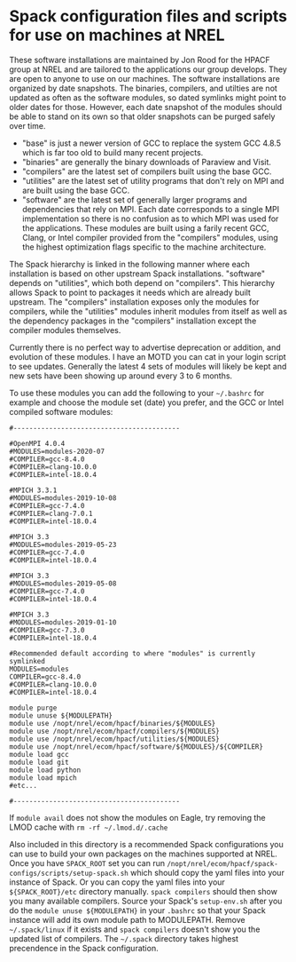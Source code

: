 # Spack configuration files and scripts for use on machines at NREL

These software installations are maintained by Jon Rood for the HPACF group at NREL and are tailored to the applications our group develops. They are open to anyone to use on our machines. The software installations are organized by date snapshots. The binaries, compilers, and utilties are not updated as often as the software modules, so dated symlinks might point to older dates for those. However, each date snapshot of the modules should be able to stand on its own so that older snapshots can be purged safely over time.

- "base" is just a newer version of GCC to replace the system GCC 4.8.5 which is far too old to build many recent projects.
- "binaries" are generally the binary downloads of Paraview and Visit.
- "compilers" are the latest set of compilers built using the base GCC.
- "utilities" are the latest set of utility programs that don't rely on MPI and are built using the base GCC.
- "software" are the latest set of generally larger programs and dependencies that rely on MPI. Each date corresponds to a single MPI implementation so there is no confusion as to which MPI was used for the applications. These modules are built using a farily recent GCC, Clang, or Intel compiler provided from the "compilers" modules, using the highest optimization flags specific to the machine architecture.

The Spack hierarchy is linked in the following manner where each installation is based on other upstream Spack installations. "software" depends on "utilities", which both depend on "compilers". This hierarchy allows Spack to point to packages it needs which are already built upstream. The "compilers" installation exposes only the modules for compilers, while the "utilities" modules inherit modules from itself as well as the dependency packages in the "compilers" installation except the compiler modules themselves.

Currently there is no perfect way to advertise deprecation or addition, and evolution of these modules. I have an MOTD you can cat in your login script to see updates. Generally the latest 4 sets of modules will likely be kept and new sets have been showing up around every 3 to 6 months.

To use these modules you can add the following to your `~/.bashrc` for example and choose the module set (date) you prefer, and the GCC or Intel compiled software modules:

```
#------------------------------------------

#OpenMPI 4.0.4
#MODULES=modules-2020-07
#COMPILER=gcc-8.4.0
#COMPILER=clang-10.0.0
#COMPILER=intel-18.0.4

#MPICH 3.3.1
#MODULES=modules-2019-10-08
#COMPILER=gcc-7.4.0
#COMPILER=clang-7.0.1
#COMPILER=intel-18.0.4

#MPICH 3.3
#MODULES=modules-2019-05-23
#COMPILER=gcc-7.4.0
#COMPILER=intel-18.0.4

#MPICH 3.3
#MODULES=modules-2019-05-08
#COMPILER=gcc-7.4.0
#COMPILER=intel-18.0.4

#MPICH 3.3
#MODULES=modules-2019-01-10
#COMPILER=gcc-7.3.0
#COMPILER=intel-18.0.4

#Recommended default according to where "modules" is currently symlinked
MODULES=modules
COMPILER=gcc-8.4.0
#COMPILER=clang-10.0.0
#COMPILER=intel-18.0.4

module purge
module unuse ${MODULEPATH}
module use /nopt/nrel/ecom/hpacf/binaries/${MODULES}
module use /nopt/nrel/ecom/hpacf/compilers/${MODULES}
module use /nopt/nrel/ecom/hpacf/utilities/${MODULES}
module use /nopt/nrel/ecom/hpacf/software/${MODULES}/${COMPILER}
module load gcc
module load git
module load python
module load mpich
#etc...

#------------------------------------------
```

If `module avail` does not show the modules on Eagle, try removing the LMOD cache with `rm -rf ~/.lmod.d/.cache`

Also included in this directory is a recommended Spack configurations you can use to build your own packages on the machines supported at NREL. Once you have `SPACK_ROOT` set you can run `/nopt/nrel/ecom/hpacf/spack-configs/scripts/setup-spack.sh` which should copy the yaml files into your instance of Spack. Or you can copy the yaml files into your `${SPACK_ROOT}/etc` directory manually. `spack compilers` should then show you many available compilers. Source your Spack's `setup-env.sh` after you do the `module unuse ${MODULEPATH}` in your `.bashrc` so that your Spack instance will add its own module path to MODULEPATH. Remove `~/.spack/linux` if it exists and `spack compilers` doesn't show you the updated list of compilers. The `~/.spack` directory takes highest precendence in the Spack configuration.
